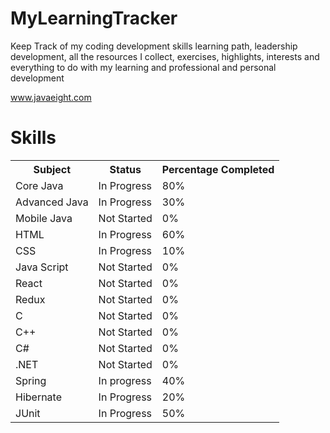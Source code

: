 # MyLearningTracker
Keep Track of my coding development skills learning path, leadership development, all the resources I collect, exercises, highlights, interests and everything to do with my learning and professional and personal development

www.javaeight.com

**Skills**
================================================================================================
<table>
  <tr>
    <th>Subject</th>
    <th>Status</th>
    <th>Percentage Completed</th>
  </tr>
  <tr>
    <td>Core Java</td>
    <td>In Progress</td>
    <td>80%</td>
  </tr>
  <tr>
    <td>Advanced Java</td>
    <td>In Progress</td>
    <td>30%</td>
  </tr>
  <tr>
    <td>Mobile Java</td>
    <td>Not Started</td>
    <td>0%</td>
  </tr>
  <tr>
    <td>HTML</td>
    <td>In Progress</td>
    <td>60%</td>
  </tr>
  <tr>
    <td>CSS</td>
    <td>In Progress</td>
    <td>10%</td>
  </tr>
  <tr>
    <td>Java Script</td>
    <td>Not Started</td>
    <td>0%</td>
  </tr>
  <tr>
    <td>React</td>
    <td>Not Started</td>
    <td>0%</td>
  </tr>
  <tr>
    <td>Redux</td>
    <td>Not Started</td>
    <td>0%</td>
  </tr>
  <tr>
    <td>C</td>
    <td>Not Started</td>
    <td>0%</td>
  </tr>
  <tr>
    <td>C++</td>
    <td>Not Started</td>
    <td>0%</td>
  </tr>
  <tr>
    <td>C#</td>
    <td>Not Started</td>
    <td>0%</td>
  </tr>
  <tr>
    <td>.NET</td>
    <td>Not Started</td>
    <td>0%</td>
  </tr>
  <tr>
    <td>Spring</td>
    <td>In progress</td>
    <td>40%</td>
  </tr>
  <tr>
    <td>Hibernate</td>
    <td>In Progress</td>
    <td>20%</td>
  </tr>
  <tr>
    <td>JUnit</td>
    <td>In Progress</td>
    <td>50%</td>
  </tr>
</table>

